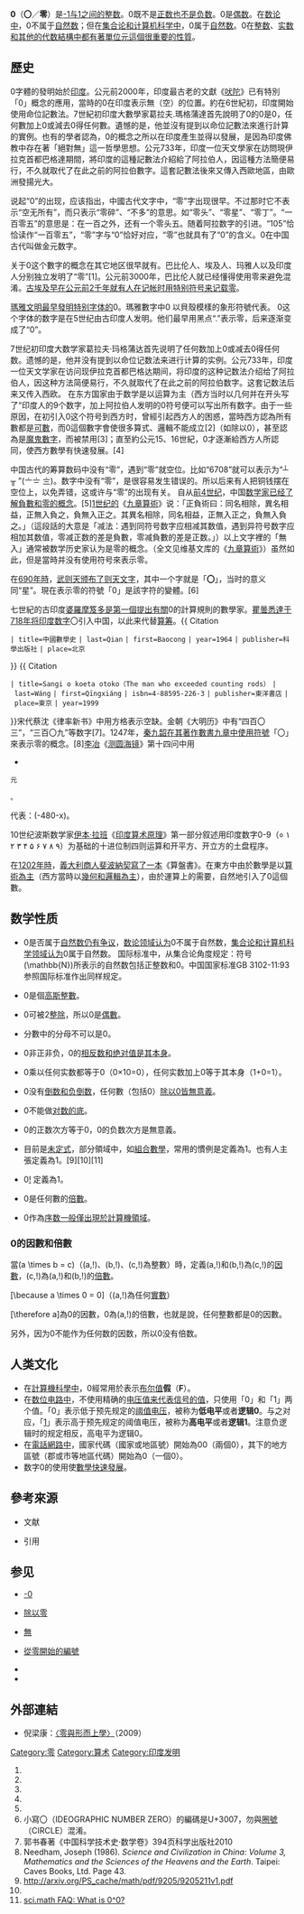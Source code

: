 **0**（**〇**／**零**）是[-1与](../Page/-1.md "wikilink")[1之间的](../Page/1.md "wikilink")[整数](../Page/整数.md "wikilink")。0既不是[正数也不是](https://zh.wikipedia.org/wiki/正数 "wikilink")[负数](../Page/负数.md "wikilink")。0是[偶数](https://zh.wikipedia.org/wiki/偶数 "wikilink")。在[数论中](../Page/数论.md "wikilink")，0不属于[自然数](../Page/自然数.md "wikilink")；但在[集合论和](../Page/集合论.md "wikilink")[计算机科学中](../Page/计算机科学.md "wikilink")，0属于[自然数](../Page/自然数.md "wikilink")。0在[整数](../Page/整数.md "wikilink")、[实数和其他的](../Page/实数.md "wikilink")[代数](../Page/代数.md "wikilink")[結構中都有著](https://zh.wikipedia.org/wiki/結構 "wikilink")[單位元這個很重要的性質](../Page/單位元.md "wikilink")。

## 歷史

0字體的發明始於[印度](../Page/印度.md "wikilink")。公元前2000年，印度最古老的文獻《[吠陀](../Page/吠陀.md "wikilink")》已有特別「0」概念的應用，當時的0在印度表示無（空）的位置。約在6世紀初，印度開始使用命位記數法。7世紀初印度大數學家葛拉夫.瑪格蒲達首先說明了0的0是0，任何數加上0或減去0得任何數。遺憾的是，他並沒有提到以命位記數法來進行計算的實例。也有的學者認為，0的概念之所以在印度產生並得以發展，是因為印度佛教中存在著「絕對無」這一哲學思想。公元733年，印度一位天文學家在訪問現伊拉克首都巴格達期間，將印度的這種記數法介紹給了阿拉伯人，因這種方法簡便易行，不久就取代了在此之前的阿拉伯數字。這套記數法後來又傳入西歐地區，由歐洲發揚光大。

说起“0”的出现，应该指出，中國古代文字中，“零”字出现很早。不过那时它不表示“空无所有”，而只表示“零碎”、“不多”的意思。如“零头”、“零星”、“零丁”。“一百零五”的意思是：在一百之外，还有一个零头五。随着阿拉数字的引进。“105”恰恰读作“一百零五”，“零”字与“0”恰好对应，“零”也就具有了“0”的含义。0在中国古代叫做金元数字。

关于0这个數字的概念在其它地区很早就有。巴比伦人、埃及人、玛雅人以及印度人分别独立发明了“零”\[1\]。公元前3000年，巴比伦人就已经懂得使用零来避免混淆。[古埃及早在公元](https://zh.wikipedia.org/wiki/古埃及 "wikilink")[前2千年就有人在](https://zh.wikipedia.org/wiki/前2千年 "wikilink")[记帐时用特别](https://zh.wikipedia.org/wiki/记帐 "wikilink")[符号来记载零](../Page/符号.md "wikilink")。

[瑪雅文明最早發明特别字体的](https://zh.wikipedia.org/wiki/瑪雅文明 "wikilink")0。瑪雅數字中0
以貝殼模樣的象形符號代表。 0这个字体的数字是在5世纪由古印度人发明。他们最早用黑点“.”表示零，后来逐渐变成了“0”。

7世纪初印度大数学家葛拉夫·玛格蒲达首先说明了任何数加上0或减去0得任何数。遗憾的是，他并没有提到以命位记数法来进行计算的实例。公元733年，印度一位天文学家在访问现伊拉克首都巴格达期间，将印度的这种记数法介绍给了阿拉伯人，因这种方法简便易行，不久就取代了在此之前的阿拉伯数字。这套记数法后来又传入西欧。
在东方国家由于数学是以运算为主（西方当时以几何并在开头写了“印度人的9个数字，加上阿拉伯人发明的0符号便可以写出所有数字。由于一些原因，在初引入0这个符号到西方时，曾經引起西方人的困惑，當時西方認為所有數都是[可數](https://zh.wikipedia.org/wiki/可數 "wikilink")，而0這個數字會使很多算式、邏輯不能成立\[2\]（如除以0），甚至認為是[魔鬼數字](../Page/魔鬼.md "wikilink")，而被禁用\[3\]；直至約公元15、16世紀，0才逐漸給西方人所認同，使西方數學有快速發展。\[4\]

中国古代的筹算数码中没有“零”，遇到“零”就空位。比如“6708”就可以表示为“┴　╥ ”(〦〧
〨)。数字中没有“零”，是很容易发生错误的。所以后来有人把铜钱摆在空位上，以免弄错，这或许与“零”的出现有关。
自从[前4世纪](../Page/前4世纪.md "wikilink")，中国[数学家已经了解](../Page/数学家.md "wikilink")[負數和零的概念](https://zh.wikipedia.org/wiki/負數 "wikilink")。\[5\][1世纪的](https://zh.wikipedia.org/wiki/1世纪 "wikilink")《[九章算術](https://zh.wikipedia.org/wiki/九章算術 "wikilink")》说：「正負術曰：同名相除，異名相益，正無入負之，負無入正之。其異名相除，同名相益，正無入正之，負無入負之。」（這段話的大意是「减法：遇到同符号数字应相减其数值，遇到异符号数字应相加其数值，零减正数的差是負數，零减負數的差是正数。」）以上文字裡的「無入」通常被数学历史家认为是零的概念。（全文见维基文库的《[九章算術](https://zh.wikipedia.org/wiki/:s:九章算術 "wikilink")》）虽然如此，但是當時并没有使用符号來表示零。

在[690年時](https://zh.wikipedia.org/wiki/690年 "wikilink")，[武则天颁布了](../Page/武则天.md "wikilink")[则天文字](../Page/则天文字.md "wikilink")，其中一个字就是「**〇**」，当时的意义同“星”。現在表示零的符號「0」是該字符的變體。\[6\]

七世紀的古印度[婆羅摩笈多是第一個提出有關](../Page/婆羅摩笈多.md "wikilink")0的計算規則的數學家。[瞿曇悉達于](../Page/瞿曇悉達.md "wikilink")[718年将印度数字](https://zh.wikipedia.org/wiki/718年 "wikilink")〇引入中国，以此来代替[算筹](../Page/算筹.md "wikilink")。<ref>{{
Citation

`| title=中國數學史`
`| last=Qian`
`| first=Baocong`
`| year=1964`
`| publisher=科學出版社`
`| place=北京`

}}</ref> <ref>{{ Citation

`| title=Sangi o koeta otoko（The man who exceeded counting rods）`
`| last=Wáng`
`| first=Qīngxiáng`
`| isbn=4-88595-226-3`
`| publisher=東洋書店`
`| place=東京`
`| year=1999`

}}</ref>宋代蔡沈《律率新书》中用方格表示空缺。金朝《大明历》中有“四百〇三”，“三百〇九”等数字\[7\]。1247年，[秦九韶在其著作](../Page/秦九韶.md "wikilink")[數書九章中使用符號](https://zh.wikipedia.org/wiki/數書九章 "wikilink")「〇」來表示零的概念。\[8\][李冶](../Page/李冶.md "wikilink")《[测圆海镜](../Page/测圆海镜.md "wikilink")》第十四问中用

  -

    元

    。

代表：\(-480-x\)。

10世纪波斯数学家[伊本·拉班](../Page/伊本·拉班.md "wikilink")《[印度算术原理](../Page/印度算术原理.md "wikilink")》第一部分叙述用印度数字0-9（०
۱ ۲ ۳ ۴ ۵ ۶ ۷ ۸ ۹）为基础的十进位制四则运算和开平方、开立方的土盘程序。

在[1202年時](https://zh.wikipedia.org/wiki/1202年 "wikilink")，[義大利商人](https://zh.wikipedia.org/wiki/義大利 "wikilink")[斐波納契寫了一本](https://zh.wikipedia.org/wiki/斐波納契 "wikilink")《算盤書》。在東方中由於數學是以[算術為主](https://zh.wikipedia.org/wiki/算術 "wikilink")（西方當時以[幾何和](https://zh.wikipedia.org/wiki/幾何 "wikilink")[邏輯為主](https://zh.wikipedia.org/wiki/邏輯 "wikilink")），由於運算上的需要，自然地引入了0這個數。

## 数学性质

  - 0是否属于[自然数仍有争议](../Page/自然数.md "wikilink")，[数论领域认为](../Page/数论.md "wikilink")0不属于自然数，[集合论和](../Page/集合论.md "wikilink")[计算机科学领域认为](../Page/计算机科学.md "wikilink")0属于自然数。
    国际标准中，从集合论角度规定：符号\(\mathbb{N}\)所表示的自然数包括正整数和0。中国国家标准GB
    3102-11:93参照国际标准作出同样规定。

<!-- end list -->

  - 0是個[高斯整數](../Page/高斯整數.md "wikilink")。

  - 0可被2[整除](https://zh.wikipedia.org/wiki/整除 "wikilink")，所以0是[偶數](https://zh.wikipedia.org/wiki/偶數 "wikilink")。

  - 分數中的分母不可以是0。

  - 0非正非负，0的[相反数和](https://zh.wikipedia.org/wiki/加法逆元 "wikilink")[绝对值是其本身](../Page/绝对值.md "wikilink")。

  - 0乘以任何实数都等于0（0×10=0），任何实数加上0等于其本身（1+0=1）。

  - 0没有[倒数和](../Page/倒数.md "wikilink")[负倒数](https://zh.wikipedia.org/wiki/负倒数 "wikilink")，任何數（包括0）[除以0皆無意義](../Page/除以零.md "wikilink")。

  - 0不能做[对数的底](https://zh.wikipedia.org/wiki/对数 "wikilink")。

  - 0的正数次方等于0，0的负数次方是無意義。

  - 目前是[未定式](https://zh.wikipedia.org/wiki/未定式 "wikilink")，部分領域中，如[組合數學](https://zh.wikipedia.org/wiki/組合數學 "wikilink")，常用的慣例是定義為1。也有人主張定義為1。\[9\]\[10\]\[11\]

  - 0[\!](../Page/階乘.md "wikilink") 定義為1。

  - 0是任何數的[倍數](../Page/倍數.md "wikilink")。

  - 0作為[序数一般僅出現於](../Page/序数.md "wikilink")[計算機領域](https://zh.wikipedia.org/wiki/計算機 "wikilink")。

### 0的因數和倍數

當\(a \times b = c\)（\(a\,\!\)、\(b\,\!\)、\(c\,\!\)為整數）時，定義\(a\,\!\)和\(b\,\!\)為\(c\,\!\)的[因數](../Page/因數.md "wikilink")，\(c\,\!\)為\(a\,\!\)和\(b\,\!\)的[倍數](../Page/倍數.md "wikilink")。

\[\because a \times 0 = 0\]（\(a\,\!\)為任何[實數](https://zh.wikipedia.org/wiki/實數 "wikilink")）

\[\therefore a\]為0的因數，0為\(a\,\!\)的倍數，也就是說，任何整數都是0的因數。

另外，因为0不能作为任何数的因数，所以0没有倍数。

## 人类文化

  - 在[計算機科學中](https://zh.wikipedia.org/wiki/計算機科學 "wikilink")，0經常用於表示[布尔值](https://zh.wikipedia.org/wiki/布尔值 "wikilink")**假**（**F**）。
  - 在[数位电路中](../Page/数字电路.md "wikilink")，不使用精确的[电压值来代表](https://zh.wikipedia.org/wiki/电压 "wikilink")[信号的值](https://zh.wikipedia.org/wiki/信号 "wikilink")，只使用「0」和「1」两个值。「0」表示低于预先规定的[阈值电压](https://zh.wikipedia.org/wiki/阈值 "wikilink")，被称为**低电平**或者**逻辑0**。与之对应，「[1](../Page/1.md "wikilink")」表示高于预先规定的阈值电压，被称为**高电平**或者**逻辑1**。注意负逻辑时的规定相反，高电平为逻辑0。
  - 在[電話網路中](https://zh.wikipedia.org/wiki/電話 "wikilink")，國家代碼（國家或地區號）開始為00（兩個0），其下的地方區號（郡或市等地區代碼）開始為0（一個0）。
  - 数字0的使用使[數學快速發展](https://zh.wikipedia.org/wiki/數學 "wikilink")。

## 參考來源

  - 文献

<!-- end list -->

  - 引用

## 参见

  - [-0](../Page/-0.md "wikilink")

  - [除以零](../Page/除以零.md "wikilink")

  - [無](../Page/無.md "wikilink")

  - [從零開始的編號](https://zh.wikipedia.org/wiki/從零開始的編號 "wikilink")

  -
  -
## 外部連結

  - 倪梁康：[〈零與形而上學〉](http://www.aisixiang.com/data/26744.html)（2009）

[Category:零](https://zh.wikipedia.org/wiki/Category:零 "wikilink")
[Category:算术](https://zh.wikipedia.org/wiki/Category:算术 "wikilink")
[Category:印度发明](https://zh.wikipedia.org/wiki/Category:印度发明 "wikilink")

1.
2.
3.
4.
5.
6.  小寫〇（IDEOGRAPHIC NUMBER
    ZERO）的編碼是U+3007，勿與[圈號](https://zh.wikipedia.org/wiki/圈號 "wikilink")（CIRCLE）混淆。
7.  郭书春著《中国科学技术史·数学卷》394页科学出版社2010
8.  Needham, Joseph (1986). *Science and Civilization in China: Volume
    3, Mathematics and the Sciences of the Heavens and the Earth*.
    Taipei: Caves Books, Ltd. Page 43.
9.  <http://arxiv.org/PS_cache/math/pdf/9205/9205211v1.pdf>
10.
11. [sci.math FAQ: What
    is 0^0?](http://www.faqs.org/faqs/sci-math-faq/specialnumbers/0to0/)